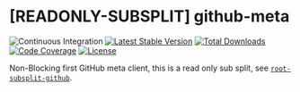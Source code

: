 # [READONLY-SUBSPLIT] github-meta


![Continuous Integration](https://github.com/php-api-clients/github-meta/workflows/Continuous%20Integration/badge.svg)
[![Latest Stable Version](https://poser.pugx.org/api-clients/github-meta/v/stable.png)](https://packagist.org/packages/api-clients/github-meta)
[![Total Downloads](https://poser.pugx.org/api-clients/github-meta/downloads.png)](https://packagist.org/packages/api-clients/github-meta)
[![Code Coverage](https://scrutinizer-ci.com/g/php-api-clients/github-meta/badges/coverage.png?b==)](https://scrutinizer-ci.com/g/php-api-clients/github-meta/?branch=)
[![License](https://poser.pugx.org/api-clients/github-meta/license.png)](https://packagist.org/packages/api-clients/github-meta)

Non-Blocking first GitHub meta client, this is a read only sub split, see [`root-subsplit-github`](https://github.com/php-api-clients/root-subsplit-github).
